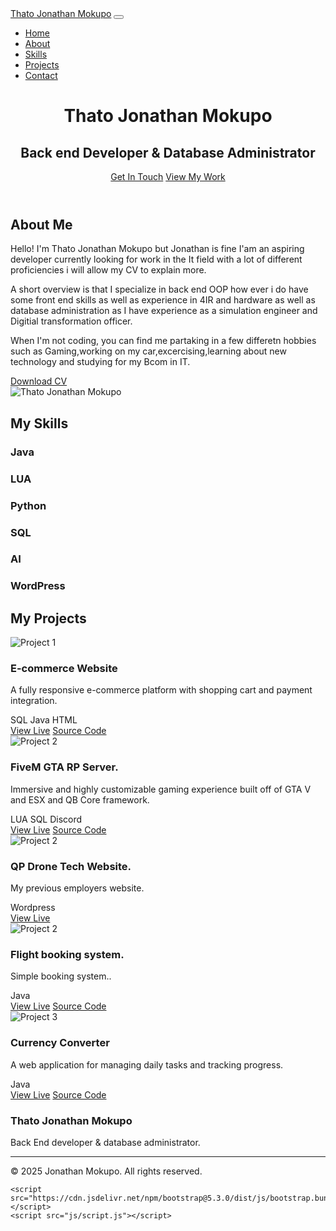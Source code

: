 <html lang="en">
<head>
    <meta charset="UTF-8">
    <meta name="viewport" content="width=device-width, initial-scale=1.0">
    <title>Thato Jonathan Mokupo | Portfolio</title>
    <link rel="stylesheet" href="https://cdnjs.cloudflare.com/ajax/libs/font-awesome/6.4.0/css/all.min.css">
    <link href="https://cdn.jsdelivr.net/npm/bootstrap@5.3.0/dist/css/bootstrap.min.css" rel="stylesheet">
    <link rel="stylesheet" href="css/style.css">
</head>
<body>
    <!-- Navigation -->
    <nav class="navbar navbar-expand-lg navbar-dark bg-dark fixed-top">
        <div class="container">
            <a class="navbar-brand" href="#">Thato Jonathan Mokupo</a>
            <button class="navbar-toggler" type="button" data-bs-toggle="collapse" data-bs-target="#navbarNav">
                <span class="navbar-toggler-icon"></span>
            </button>
            <div class="collapse navbar-collapse" id="navbarNav">
                <ul class="navbar-nav ms-auto">
                    <li class="nav-item">
                        <a class="nav-link" href="#home">Home</a>
                    </li>
                    <li class="nav-item">
                        <a class="nav-link" href="#about">About</a>
                    </li>
                    <li class="nav-item">
                        <a class="nav-link" href="#skills">Skills</a>
                    </li>
                    <li class="nav-item">
                        <a class="nav-link" href="#projects">Projects</a>
                    </li>
                    <li class="nav-item">
                        <a class="nav-link" href="#contact">Contact</a>
                    </li>
                </ul>
            </div>
        </div>
    </nav>
    <!-- Info Section -->
    <header id="home" class="hero-section d-flex align-items-center text-white">
        <div class="container text-center">
            <h1 class="display-1 fw-bold mb-4">Thato Jonathan Mokupo</h1>
            <h2 class="display-5 mb-5">Back end Developer & Database Administrator</h2>
            <a href="#contact" class="btn btn-primary btn-lg me-3">Get In Touch</a>
            <a href="#projects" class="btn btn-outline-light btn-lg">View My Work</a>
        </div>
    </header>
    <!-- About Section -->
    <section id="about" class="py-5">
        <div class="container">
            <div class="row">
                <div class="col-lg-6 mb-4 mb-lg-0">
                    <h2 class="section-title">About Me</h2>
                    <p class="lead">Hello! I'm Thato Jonathan Mokupo but Jonathan is fine I'am an aspiring developer currently looking for work in the It field with a lot of different proficiencies i will allow my CV to explain more.</p>
                    <p>A short overview is that I specialize in back end OOP how ever i do have some front end skills as well as experience in 4IR and hardware as well as database administration as I have experience as a simulation engineer and Digitial transformation officer.</p>
                    <p>When I'm not coding, you can find me partaking in a few differetn hobbies such as Gaming,working on my car,excercising,learning about new technology and studying for my Bcom in IT.</p>
                    <a href="https://drive.google.com/file/d/19cr-wsSoBv6VZNazGiou9epfUkwxfF9O/view?usp=drive_link" class="btn btn-primary mt-3">Download CV</a>
                </div>
                <div class="col-lg-6">
                    <img src="[https://via.placeholder.com/600x400](https://encrypted-tbn0.gstatic.com/images?q=tbn:ANd9GcROlzguvilzJL4yDaSpofKJyytnW6zC8pUp8g&s)" alt="Thato Jonathan Mokupo" class="img-fluid rounded shadow">
                </div>
            </div>
        </div>
    </section>
    <!-- Skills Section -->
    <section id="skills" class="py-5 bg-light">
        <div class="container">
            <h2 class="section-title text-center mb-5">My Skills</h2>
            <div class="row g-4">
                <div class="col-md-6 col-lg-3">
                    <div class="card h-100 skill-card">
                        <div class="card-body text-center">
                            <i class="fab fa-java fa-3x text-danger mb-3"></i>
                            <h3 class="card-title h5">Java</h3>
                            <div class="progress">
                                <div class="progress-bar bg-danger" role="progressbar" style="width: 95%"></div>
                            </div>
                        </div>
                    </div>
                </div>
                <div class="col-md-6 col-lg-3">
                    <div class="card h-100 skill-card">
                        <div class="card-body text-center">
                            <i class="fab fa--code fa-3x text-primary mb-3"></i>
                            <h3 class="card-title h5">LUA</h3>
                            <div class="progress">
                                <div class="progress-bar bg-primary" role="progressbar" style="width: 90%"></div>
                            </div>
                        </div>
                    </div>
                </div>
                <div class="col-md-6 col-lg-3">
                    <div class="card h-100 skill-card">
                        <div class="card-body text-center">
                            <i class="fab fa-python fa-3x text-warning mb-3"></i>
                            <h3 class="card-title h5">Python</h3>
                            <div class="progress">
                                <div class="progress-bar bg-warning" role="progressbar" style="width: 50%"></div>
                            </div>
                        </div>
                    </div>
                </div>
                <div class="col-md-6 col-lg-3">
                    <div class="card h-100 skill-card">
                        <div class="card-body text-center">
                            <i class="fas fa-database fa-3x text-info mb-3"></i>
                            <h3 class="card-title h5">SQL</h3>
                            <div class="progress">
                                <div class="progress-bar bg-warning" role="progressbar" style="width: 80%"></div>
                            </div>
                        </div>
                    </div>
                </div>
                <div class="col-md-6 col-lg-3">
                    <div class="card h-100 skill-card">
                        <div class="card-body text-center">
                            <i class="fas fa-brain fa-3x text-info mb-3"></i>
                            <h3 class="card-title h5">AI</h3>
                            <div class="progress">
                                <div class="progress-bar bg-warning" role="progressbar" style="width: 80%"></div>
                            </div>
                        </div>
                    </div>
                </div>
                <div class="col-md-6 col-lg-3">
                    <div class="card h-100 skill-card">
                        <div class="card-body text-center">
                            <i class="fab fa-wordpress fa-3x text-purple mb-3"></i>
                            <h3 class="card-title h5">WordPress</h3>
                            <div class="progress">
                                <div class="progress-bar" role="progressbar" style="width: 88%; background-color: #7952b3;"></div>
                            </div>
                        </div>
                    </div>
                </div>
            </div>
        </div>
    </section>
    <!-- Projects Section -->
    <section id="projects" class="py-5">
        <div class="container">
            <h2 class="section-title text-center mb-5">My Projects</h2>
            <div class="row g-4">
                <div class="col-md-6 col-lg-4">
                    <div class="card project-card h-100">
                        <img src="https://via.placeholder.com/600x400" class="card-img-top" alt="Project 1">
                        <div class="card-body">
                            <h3 class="card-title h5">E-commerce Website</h3>
                            <p class="card-text">A fully responsive e-commerce platform with shopping cart and payment integration.</p>
                            <div class="d-flex gap-2">
                                <span class="badge bg-primary">SQL</span>
                                <span class="badge bg-info">Java</span>
                                <span class="badge bg-warning text-dark">HTML</span>
                            </div>
                        </div>
                        <div class="card-footer bg-white border-top-0">
                            <a href="https://github.com/ThatoJonathanMokupo/Java-Projects/blob/main/corpogear.java" class="btn btn-outline-primary me-2">View Live</a>
                            <a href="https://github.com/ThatoJonathanMokupo/Java-Projects/blob/main/corpogear.java" class="btn btn-outline-dark">Source Code</a>
                        </div>
                    </div>
                </div>
                <div class="col-md-6 col-lg-4">
                    <div class="card project-card h-100">
                        <img src="https://via.placeholder.com/600x400" class="card-img-top" alt="Project 2">
                        <div class="card-body">
                            <h3 class="card-title h5">FiveM GTA RP Server.</h3>
                            <p class="card-text">Immersive and highly customizable gaming experience built off of GTA V and ESX and QB Core framework.</p>
                            <div class="d-flex gap-2">
                                <span class="badge bg-primary">LUA</span>
                                <span class="badge bg-info">SQL</span>
                                <span class="badge bg-warning text-dark">Discord</span>
                            </div>
                        </div>
                        <div class="card-footer bg-white border-top-0">
                            <a href="#" class="btn btn-outline-primary me-2">View Live</a>
                            <a href="#" class="btn btn-outline-dark">Source Code</a>
                        </div>
                    </div>
                </div>
                <div class="col-md-6 col-lg-4">
                    <div class="card project-card h-100">
                        <img src="https://via.placeholder.com/600x400" class="card-img-top" alt="Project 2">
                        <div class="card-body">
                            <h3 class="card-title h5">QP Drone Tech Website.</h3>
                            <p class="card-text">My previous employers website.</p>
                            <div class="d-flex gap-2">
                                <span class="badge bg-primary">Wordpress</span>
                            </div>
                        </div>
                        <div class="card-footer bg-white border-top-0">
                            <a href="https://www.qpdronetech.co.za/" class="btn btn-outline-primary me-2">View Live</a>
                        </div>
                    </div>
                </div>
                 <div class="col-md-6 col-lg-4">
                    <div class="card project-card h-100">
                        <img src="https://via.placeholder.com/600x400" class="card-img-top" alt="Project 2">
                        <div class="card-body">
                            <h3 class="card-title h5">Flight booking system.</h3>
                            <p class="card-text">Simple booking system..</p>
                            <div class="d-flex gap-2">
                                <span class="badge bg-primary">Java</span>
                            </div>
                        </div>
                        <div class="card-footer bg-white border-top-0">
                            <a href="https://github.com/ThatoJonathanMokupo/Java-Projects/blob/main/tair.java" class="btn btn-outline-primary me-2">View Live</a>
                            <a href="https://github.com/ThatoJonathanMokupo/Java-Projects/blob/main/tair.java" class="btn btn-outline-dark">Source Code</a>
                        </div>
                    </div>
                </div>
                <div class="col-md-6 col-lg-4">
                    <div class="card project-card h-100">
                        <img src="https://via.placeholder.com/600x400" class="card-img-top" alt="Project 3">
                        <div class="card-body">
                            <h3 class="card-title h5">Currency Converter</h3>
                            <p class="card-text">A web application for managing daily tasks and tracking progress.</p>
                            <div class="d-flex gap-2">
                                <span class="badge bg-primary">Java</span>
                            </div>
                        </div>
                        <div class="card-footer bg-white border-top-0">
                            <a href="[#](https://github.com/ThatoJonathanMokupo/Java-Projects/blob/main/currencyconverter.java)" class="btn btn-outline-primary me-2">View Live</a>
                            <a href="https://github.com/ThatoJonathanMokupo/Java-Projects/blob/main/currencyconverter.java" class="btn btn-outline-dark">Source Code</a>
                        </div>
                    </div>
                </div>
            </div>
        </div>
    </section>
    <!-- Footer -->
    <footer class="bg-dark text-white py-4">
        <div class="container">
            <div class="row">
                <div class="col-md-6">
                    <h3 class="h5">Thato Jonathan Mokupo</h3>
                    <p>Back End developer & database administrator.</p>
                </div>
                <div class="col-md-6 text-md-end">
                    <div class="social-links">
                        <a href="https://github.com/ThatoJonathanMokupo" class="text-white me-3"><i class="fab fa-github fa-lg"></i></a>
                        <a href="https://www.linkedin.com/in/jonathan-mokupo-b95077262/" class="text-white me-3"><i class="fab fa-linkedin fa-lg"></i></a>
                    </div>
                </div>
            </div>
            <hr>
            <div class="text-center">
                <p class="mb-0">&copy; 2025 Jonathan Mokupo. All rights reserved.</p>
            </div>
        </div>
    </footer>

    <script src="https://cdn.jsdelivr.net/npm/bootstrap@5.3.0/dist/js/bootstrap.bundle.min.js"></script>
    <script src="js/script.js"></script>
</body>
</html>
